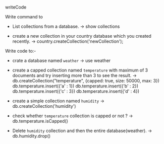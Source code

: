 writeCode

Write command to

- List collections from a database.
-> show collections

- create a new collection in your country database which you created recently.
-> country.createCollection('newCollection');

Write code to:-

- crate a database named `weather`
-> use weather


- create a capped collection named `temperature` with maximum of 3 documents and try inserting more than 3 to see the result.
-> db.createCollection("temperature", {capped: true, size: 50000, max: 3})
   db.temperature.insert({'a' : 1})
   db.temperature.insert({'b' : 2})
   db.temperature.insert({'c' : 3})
   db.temperature.insert({'d' : 4})


- create a simple collection named `humidity`
-> db.createCollection('humidity')


- check whether `temperature` collection is capped or not ?
-> db.temperature.isCapped()


- Delete `humidity` collection and then the entire database(weather).
-> db.humidity.drop()
